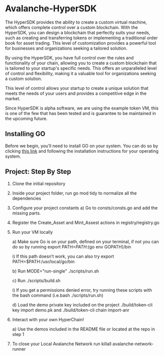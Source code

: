 # Avalanche-HyperSDK
The HyperSDK provides the ability to create a custom virtual machine, which offers complete control over a custom blockchain. With the HyperSDK, you can design a blockchain that perfectly suits your needs, such as creating and transferring tokens or implementing a traditional order book for asset trading. This level of customization provides a powerful tool for businesses and organizations seeking a tailored solution.

By using the HyperSDK, you have full control over the rules and functionality of your chain, allowing you to create a custom blockchain that is tailored to your startup's specific needs. This offers an unparalleled level of control and flexibility, making it a valuable tool for organizations seeking a custom solution.

This level of control allows your startup to create a unique solution that meets the needs of your users and provides a competitive edge in the market.

Since HyperSDK is alpha software, we are using the example token VM, this is one of the few that has been tested and is guarantee to be maintained in the upcoming future.

## Installing GO
Before we begin, you’ll need to install GO on your system. You can do so by clicking [this link](https://go.dev/doc/install) and following the installation instructions for your operating system.

## Project: Step By Step

1) Clone the initial repository
2) Inside your project folder, run go mod tidy to normalize all the dependencies
3) Configure your project constants
  a) Go to consts/consts.go and add the missing parts.
4) Register the Create_Asset and Mint_Assest actions in registry/registry.go
5) Run your VM locally
   
   a) Make sure Go is on your path, defined on your terminal, if not you can do so by running export PATH=$PATH:$(go env GOPATH)/bin
   
     i)  If this path doesn’t work, you can also try export PATH=$PATH:/usr/local/go/bin
   
   b) Run MODE="run-single" ./scripts/run.sh
   
   c) Run ./scripts/build.sh
   
     i) If you get a permissions denied error, try running these scripts with the bash command (i.e.bash ./scripts/run.sh)
   
   d) Load the demo private key included on the project ./build/token-cli key import demo.pk and ./build/token-cli chain import-anr
   
6) Interact with your own HyperChain!
   
   a) Use the demos included in the README file or located at the repo in step 1
   
7) To close your Local Avalanche Network run killall avalanche-network-runner
